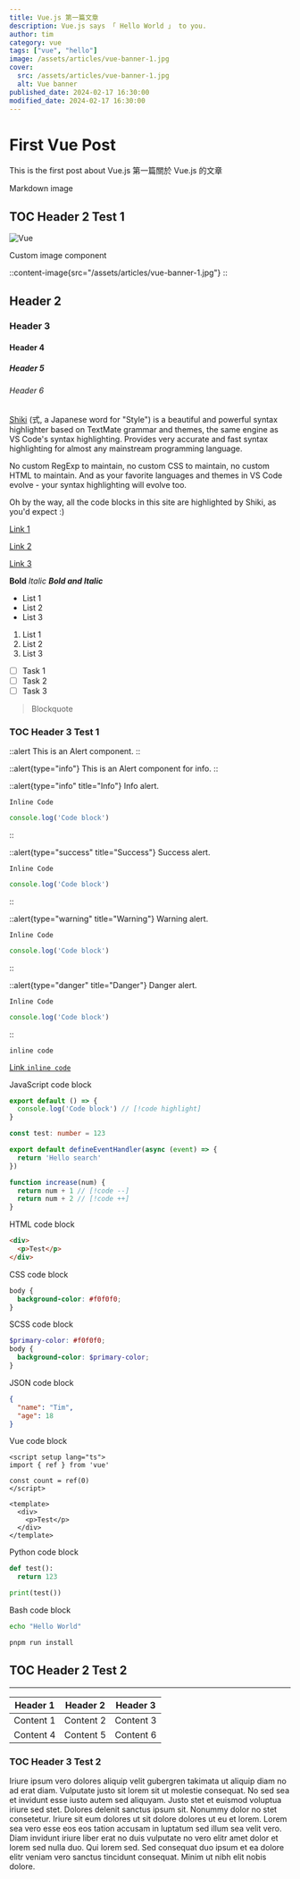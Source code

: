 ```yaml
---
title: Vue.js 第一篇文章
description: Vue.js says 「 Hello World 」 to you.
author: tim
category: vue
tags: ["vue", "hello"]
image: /assets/articles/vue-banner-1.jpg
cover:
  src: /assets/articles/vue-banner-1.jpg
  alt: Vue banner
published_date: 2024-02-17 16:30:00
modified_date: 2024-02-17 16:30:00
---
```


# First Vue Post

This is the first post about Vue.js
第一篇關於 Vue.js 的文章

Markdown image

## TOC Header 2 Test 1

![Vue](/assets/articles/vue-banner-1.jpg)

Custom image component

::content-image{src="/assets/articles/vue-banner-1.jpg"}
::

## Header 2
### Header 3
#### Header 4
##### Header 5
###### Header 6

[Shiki](https://shiki.style/) (式, a Japanese word for "Style") is a beautiful and powerful syntax highlighter based on TextMate grammar and themes, the same engine as VS Code's syntax highlighting. Provides very accurate and fast syntax highlighting for almost any mainstream programming language.

No custom RegExp to maintain, no custom CSS to maintain, no custom HTML to maintain. And as your favorite languages and themes in VS Code evolve - your syntax highlighting will evolve too.

Oh by the way, all the code blocks in this site are highlighted by Shiki, as you'd expect :)

[Link 1](https://vuejs.org/)

[Link 2](https://vuejs.org/)

[Link 3](https://vuejs.org/)

**Bold** *Italic* ***Bold and Italic***

- List 1
- List 2
- List 3

1. List 1
2. List 2
3. List 3

- [ ] Task 1
- [ ] Task 2
- [ ] Task 3

> Blockquote

### TOC Header 3 Test 1

::alert
This is an Alert component.
::

::alert{type="info"}
This is an Alert component for info.
::

::alert{type="info" title="Info"}
Info alert.

`Inline Code`

```js
console.log('Code block')
```
::

::alert{type="success" title="Success"}
Success alert.

`Inline Code`

```js
console.log('Code block')
```
::

::alert{type="warning" title="Warning"}
Warning alert.

`Inline Code`

```js
console.log('Code block')
```
::

::alert{type="danger" title="Danger"}
Danger alert.

`Inline Code`

```js
console.log('Code block')
```
::

`inline code`

[Link `inline code`](https://vuejs.org/)

JavaScript code block

```js [file.js] meta-info=val
export default () => {
  console.log('Code block') // [!code highlight]
}
```

```ts {1,3-4} [server/api/search.ts]
const test: number = 123

export default defineEventHandler(async (event) => {
  return 'Hello search'
})
```

```js [test.js]
function increase(num) {
  return num + 1 // [!code --]
  return num + 2 // [!code ++]
}
```

HTML code block

```html
<div>
  <p>Test</p>
</div>
```

CSS code block

```css
body {
  background-color: #f0f0f0;
}
```

SCSS code block

```scss
$primary-color: #f0f0f0;
body {
  background-color: $primary-color;
}
```

JSON code block

```json
{
  "name": "Tim",
  "age": 18
}
```

Vue code block

```vue
<script setup lang="ts">
import { ref } from 'vue'

const count = ref(0)
</script>

<template>
  <div>
    <p>Test</p>
  </div>
</template>
```

Python code block

```python
def test():
  return 123

print(test())
```

Bash code block

```bash
echo "Hello World"

pnpm run install
```

## TOC Header 2 Test 2

---

| Header 1 | Header 2 | Header 3 |
| -------- | -------- | -------- |
| Content 1 | Content 2 | Content 3 |
| Content 4 | Content 5 | Content 6 |

### TOC Header 3 Test 2

Iriure ipsum vero dolores aliquip velit gubergren takimata ut aliquip diam no ad erat diam. Vulputate justo sit lorem sit ut molestie consequat. No sed sea et invidunt esse iusto autem sed aliquyam. Justo stet et euismod voluptua iriure sed stet. Dolores delenit sanctus ipsum sit. Nonummy dolor no stet consetetur. Iriure sit eum dolores ut sit dolore dolores ut eu et lorem. Lorem sea vero esse eos eos tation accusam in luptatum sed illum sea velit vero. Diam invidunt iriure liber erat no duis vulputate no vero elitr amet dolor et lorem sed nulla duo. Qui lorem sed. Sed consequat duo ipsum et ea dolore elitr veniam vero sanctus tincidunt consequat. Minim ut nibh elit nobis dolore.
